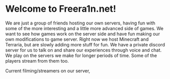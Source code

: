# Welcome to Freera1n.net!

We are just a group of friends hosting our own servers, having fun with some of the more interesting and a little more advanced side of games. We want to see how games work on the server side and have fun making our own modifications to game server. Right now we host Minecraft and Terraria, but are slowly adding more stuff for fun. We have a private discord server for us to talk on and share our experiences through voice and chat. We play on the servers we make for longer periods of time. Some of the players stream from them too. 

Current filming/streamers on our server, 
